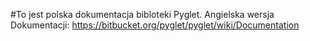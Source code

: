 #To jest polska dokumentacja bibloteki Pyglet.
Angielska wersja Dokumentacji: https://bitbucket.org/pyglet/pyglet/wiki/Documentation
